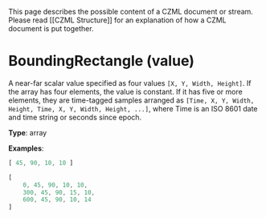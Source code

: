 This page describes the possible content of a CZML document or stream.  Please read [[CZML Structure]] for an explanation of how a CZML document is put together.

# BoundingRectangle (value)

A near-far scalar value specified as four values `[X, Y, Width, Height]`.  If the array has four elements, the value is constant.  If it has five or more elements, they are time-tagged samples arranged as `[Time, X, Y, Width, Height, Time, X, Y, Width, Height, ...]`, where Time is an ISO 8601 date and time string or seconds since epoch.

**Type**: array

**Examples**:

```javascript
[ 45, 90, 10, 10 ]
```

```javascript
[
    0, 45, 90, 10, 10,
    300, 45, 90, 15, 10,
    600, 45, 90, 10, 14
]
```

